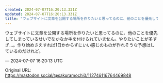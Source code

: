 ```yaml
---
created: 2024-07-07T16:20:13.331Z
updated: 2024-07-07T16:20:13.331Z
title: "ウェブサイトに文章を公開する場所を作りたいと思ってるのに、他のことを優先してしま[...]"
---
```


<p>ウェブサイトに文章を公開する場所を作りたいと思ってるのに、他のことを優先してしまっているせいでなかなか手を付けられていません。やりたいことが多すぎ…。作り始めさえすれば1日かからずにいい感じのものが作れそうな予想はしているのだけれど。</p>

&mdash; 2024-07-07 16:20:13 UTC

Original URL: https://mastodon.social/@sakuramochi0/112746116764469848

